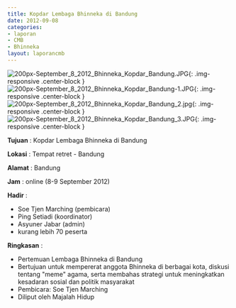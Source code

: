 ```yaml
---
title: Kopdar Lembaga Bhinneka di Bandung
date: 2012-09-08
categories:
- laporan
- CMB
- Bhinneka
layout: laporancmb
---
```


![200px-September_8_2012_Bhinneka_Kopdar_Bandung.JPG](/uploads/200px-September_8_2012_Bhinneka_Kopdar_Bandung.JPG){: .img-responsive .center-block }	
![200px-September_8_2012_Bhinneka_Kopdar_Bandung-1.JPG](/uploads/200px-September_8_2012_Bhinneka_Kopdar_Bandung-1.JPG){: .img-responsive .center-block }	
![200px-September_8_2012_Bhinneka_Kopdar_Bandung_2.jpg](/uploads/200px-September_8_2012_Bhinneka_Kopdar_Bandung_2.JPG){: .img-responsive .center-block }	
![200px-September_8_2012_Bhinneka_Kopdar_Bandung_3.JPG](/uploads/200px-September_8_2012_Bhinneka_Kopdar_Bandung_3.JPG){: .img-responsive .center-block }		

**Tujuan** :	Kopdar Lembaga Bhinneka di Bandung
	
**Lokasi** :	Tempat retret - Bandung
	
**Alamat** : 	Bandung
	
**Jam** :	online (8-9 September 2012)
	
**Hadir** :	
*	Soe Tjen Marching (pembicara)
*	Ping Setiadi (koordinator)
*	Asyuner Jabar (admin)
*	kurang lebih 70 peserta

**Ringkasan** :	
*	Pertemuan Lembaga Bhinneka di Bandung
*	Bertujuan untuk mempererat anggota Bhinneka di berbagai kota, diskusi tentang "meme" agama, serta membahas strategi untuk meningkatkan kesadaran sosial dan politik masyarakat
*	Pembicara: Soe Tjen Marching
*	Diliput oleh Majalah Hidup
